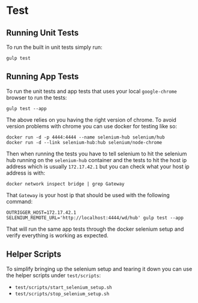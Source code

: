 # Test

## Running Unit Tests

To run the built in unit tests simply run:

```
gulp test
```

## Running App Tests

To run the unit tests and app tests that uses your local `google-chrome` browser
to run the tests:

```
gulp test --app
```

The above relies on you having the right version of chrome. To avoid version
problems with chrome you can use docker for testing like so:

```
docker run -d -p 4444:4444 --name selenium-hub selenium/hub
docker run -d --link selenium-hub:hub selenium/node-chrome
```

Then when running the tests you have to tell selenium to hit the selenium
hub running on the `selenium-hub` container and the tests to hit the 
host ip address which is usually `172.17.42.1` but you can check what your
host ip address is with:

```
docker network inspect bridge | grep Gateway
```

That `Gateway` is your host ip that should be used with the following command:

```
OUTRIGGER_HOST=172.17.42.1 SELENIUM_REMOTE_URL='http://localhost:4444/wd/hub' gulp test --app
```

That will run the same app tests through the docker selenium setup and verify
everything is working as expected.

## Helper Scripts

To simplify bringing up the selenium setup and tearing it down you can use
the helper scripts under `test/scripts`:

 * `test/scripts/start_selenium_setup.sh`
 * `test/scripts/stop_selenium_setup.sh`

